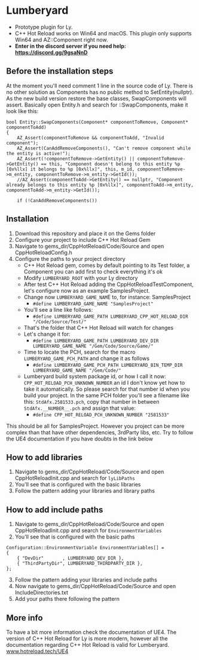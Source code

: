 # Lumberyard
- Prototype plugin for Ly. 
- C++ Hot Reload works on Win64 and macOS. This plugin only supports Win64 and AZ::Component right now.
- **Enter in the discord server if you need help: https://discord.gg/9gsaNnD**

## Before the installation steps
At the moment you'll need comment 1 line in the source code of Ly. There is no other solution as Components has no public method to SetEntity(nullptr). As the new build version restore the base classes, SwapComponents will assert. Basically open Entity.h and search for ::SwapComponents, make it look like this:
```
bool Entity::SwapComponents(Component* componentToRemove, Component* componentToAdd)
{
    AZ_Assert(componentToRemove && componentToAdd, "Invalid component");
    AZ_Assert(CanAddRemoveComponents(), "Can't remove component while the entity is active!");
    AZ_Assert(!componentToRemove->GetEntity() || componentToRemove->GetEntity() == this, "Component doesn't belong to this entity %p [0x%llx] it belongs to %p [0x%llx]", this, m_id, componentToRemove->m_entity, componentToRemove->m_entity->GetId());
    //AZ_Assert(componentToAdd->GetEntity() == nullptr, "Component already belongs to this entity %p [0x%llx]", componentToAdd->m_entity, componentToAdd->m_entity->GetId());

    if (!CanAddRemoveComponents())
```


## Installation
1. Download this repository and place it on the Gems folder
2. Configure your project to include C++ Hot Reload Gem
3. Navigate to gems_dir/CppHotReload/Code/Source and open CppHotReloadConfig.h
4. Configure the paths to your project directory
   - C++ Hot Reload gem, comes by default pointing to its Test folder, a Component you can add first to check everything it's ok
   - Modify `LUMBERYARD_ROOT` with your Ly directory
   - After test C++ Hot Reload adding the CppHotReloadTestComponent, let's configure now as an example SamplesProject.
   - Change now `LUMBERYARD_GAME_NAM`E to, for instance: SamplesProject
     * `#define LUMBERYARD_GAME_NAME "SamplesProject"`
   - You'll see a line like follows:
     * `#define LUMBERYARD_GAME_PATH LUMBERYARD_CPP_HOT_RELOAD_DIR "/Code/Source/Test/"`
   - That's the folder that C++ Hot Reload will watch for changes
   - Let's change it for:
     * `#define LUMBERYARD_GAME_PATH LUMBERYARD_DEV_DIR LUMBERYARD_GAME_NAME "/Gem/Code/Source/Game/"`
   - Time to locate the PCH, search for the macro `LUMBERYARD_GAME_PCH_PATH` and change it as follows
     * `#define LUMBERYARD_GAME_PCH_PATH LUMBERYARD_BIN_TEMP_DIR LUMBERYARD_GAME_NAME "/Gem/Code/"`
   - Lumberyard build system package id, or how I call it now: `CPP_HOT_RELOAD_PCH_UNKNOWN_NUMBER` an id I don't know yet how to take it automatically. So please search for that number id when you build your project. In the same PCH folder you'll see a filename like this: `StdAfx.2581533.pch`, copy that number in between `StdAfx.__NUMBER__.pch` and assign that value:
     * `#define CPP_HOT_RELOAD_PCH_UNKNOWN_NUMBER "2581533"`
  
This should be all for SamplesProject. However you project can be more complex than that have other dependencies, 3rdParty libs, etc. Try to follow the UE4 documentation if you have doubts in the link below

## How to add libraries
1. Navigate to gems_dir/CppHotReload/Code/Source and open CppHotReloadInit.cpp and search for `lyLibPaths`
2. You'll see that is configured with the basic libraries
3. Follow the pattern adding your libraries and library paths

## How to add include paths
1. Navigate to gems_dir/CppHotReload/Code/Source and open CppHotReloadInit.cpp and search for `EnvironmentVariables`
2. You'll see that is configured with the basic paths
```
Configuration::EnvironmentVariable EnvironmentVariables[] =
{
	{ "DevDir"	     , LUMBERYARD_DEV_DIR },
	{ "ThirdPartyDir", LUMBERYARD_THIRDPARTY_DIR },
};
```
3. Follow the pattern adding your libraries and include paths
4. Now navigate to gems_dir/CppHotReload/Code/Source and open IncludeDirectories.txt
5. Add your paths there following the pattern

## More info
To have a bit more information check the documentation of UE4. The version of C++ Hot Reload for Ly is more modern, however all the documentation regarding C++ Hot Reload is valid for Lumberyard.
www.hotreload.tech/UE4
